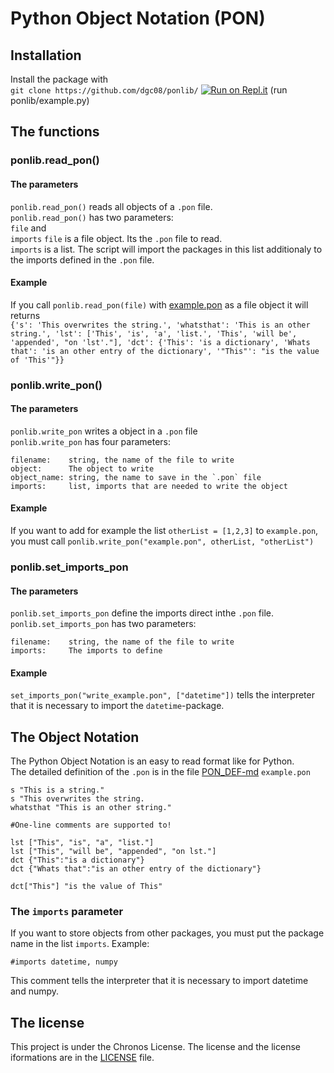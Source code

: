 # Python Object Notation (PON)
## Installation
Install the package with  
`git clone https://github.com/dgc08/ponlib/`
[![Run on Repl.it](https://user-images.githubusercontent.com/27065646/92304596-bf719b00-ef7f-11ea-987f-2c1f3c323088.png)](https://repl.it/github/dgc08/ponlib)
(run ponlib/example.py)
## The functions
### ponlib.read_pon()
#### The parameters
`ponlib.read_pon()` reads all objects of a `.pon` file.  
`ponlib.read_pon()` has two parameters:  
`file` and  
`imports`
`file` is a file object. Its the `.pon` file to read.  
`imports` is a list. The script will import the packages in this list additionaly to the imports defined in the `.pon` file.
#### Example
If you call `ponlib.read_pon(file)` with [example.pon](https://github.com/dgc08/ponlib/blob/master/ponlib/example.pon) as a file object it will returns  
`{'s': 'This overwrites the string.', 'whatsthat': 'This is an other string.', 'lst': ['This', 'is', 'a', 'list.', 'This', 'will be', 'appended', "on 'lst'."], 'dct': {'This': 'is a dictionary', 'Whats that': 'is an other entry of the dictionary', '"This"': "is the value of 'This'"}}`  

### ponlib.write_pon()

#### The parameters
`ponlib.write_pon` writes a object in a `.pon` file  
`ponlib.write_pon` has four parameters:  

	filename:    string, the name of the file to write
	object:      The object to write
	object_name: string, the name to save in the `.pon` file
	imports:     list, imports that are needed to write the object

#### Example
If you want to add for example the list  `otherList = [1,2,3]` to `example.pon`, you must call `ponlib.write_pon("example.pon", otherList, "otherList")`

### ponlib.set_imports_pon
#### The parameters
`ponlib.set_imports_pon` define the imports direct inthe `.pon` file.  
`ponlib.set_imports_pon` has two parameters:

	filename:    string, the name of the file to write
	imports:     The imports to define

#### Example
`set_imports_pon("write_example.pon", ["datetime"])` tells the interpreter that it is necessary to import the `datetime`-package.
## The Object Notation
The Python Object Notation is an easy to read format like for Python.  
The detailed definition of the `.pon` is in the file [PON_DEF-md](https://github.com/dgc08/ponlib/blob/master/PON_DEF.md)
`example.pon`

    s "This is a string."
    s "This overwrites the string.
    whatsthat "This is an other string."
    
    #One-line comments are supported to!
    
    lst ["This", "is", "a", "list."]
    lst ["This", "will be", "appended", "on lst."]
    dct {"This":"is a dictionary"}
    dct {"Whats that":"is an other entry of the dictionary"}
    
    dct["This"] "is the value of This"


### The `imports` parameter
If you want to store objects from other packages, you must put the package name in the list `imports`. Example:

	#imports datetime, numpy

This comment tells the interpreter that it is necessary to import datetime and numpy.
## The license
This project is under the Chronos License. The license and the license iformations are in the [LICENSE](https://github.com/dgc08/ponlib/blob/master/LICENSE) file.

